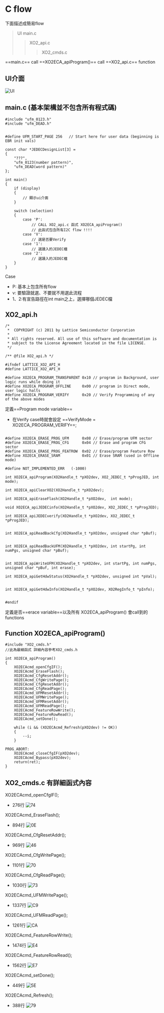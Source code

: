 C flow
===
下面描述成簡易flow
> UI
> main.c
>> XO2_api.c
>>>XO2_cmds.c  

==main.c== call ==XO2ECA_apiProgram()== call ==XO2_api.c== function

UI介面
---
![UI](https://hackmd.io/_uploads/S1DQVg6uA.png)


main.c (基本架構並不包含所有程式碼)
---
```c=
#include "ufm_0123.h"
#include "ufm_DEAD.h"


#define UFM_START_PAGE 256   // Start here for user data (beginning is EBR init vals)

const char *JEDECDesignList[3] = 
{
    "???",
    "ufm_0123(number pattern)",
    "ufm_DEAD(word pattern)"
};

int main()
{
    if (display)
    {
        // 顯示ui介面
    }
    
    switch (selection)
    {
        case 'P':
            // CALL XO2_api.c 函式 XO2ECA_apiProgram()
            // 此函式包含所有I2C flow !!!!
        case 'V':
            // 選是否要Verify
        case '1':
            // 選讀入的JEDEC檔
        case '2':
            // 選讀入的JEDEC檔
    }
}
```
Case
 - P: 基本上包含所有flow
 - v: 要驗證就選、不要就不用選此流程
 - 1、2:有宣告路徑在int main之上，選擇哪個JEDEC檔 

XO2_api.h
---
```c=
/*
 *  COPYRIGHT (c) 2011 by Lattice Semiconductor Corporation
 *
 * All rights reserved. All use of this software and documentation is
 * subject to the License Agreement located in the file LICENSE.
 */

/** @file XO2_api.h */
 
#ifndef LATTICE_XO2_API_H
#define LATTICE_XO2_API_H

#define XO2ECA_PROGRAM_TRANSPARENT 0x10 // program in Background, user logic runs while doing it
#define XO2ECA_PROGRAM_OFFLINE     0x00 // program in Direct mode, user logic halts
#define XO2ECA_PROGRAM_VERIFY	   0x20 // Verify Programming of any of the above modes
```
定義==Program mode variable==
 - 在Verify case時就會設定 ==VerifyMode = XO2ECA_PROGRAM_VERIFY==;

```c=

#define XO2ECA_ERASE_PROG_UFM      0x08 // Erase/program UFM sector
#define XO2ECA_ERASE_PROG_CFG      0x04 // Erase and program CFG sector
#define XO2ECA_ERASE_PROG_FEATROW  0x02 // Erase/program Feature Row
#define XO2ECA_ERASE_SRAM          0x01 // Erase SRAM (used in Offline mode)

#define NOT_IMPLEMENTED_ERR   (-1000)

int XO2ECA_apiProgram(XO2Handle_t *pXO2dev, XO2_JEDEC_t *pProgJED, int mode);

int XO2ECA_apiClearXO2(XO2Handle_t *pXO2dev);

int XO2ECA_apiEraseFlash(XO2Handle_t *pXO2dev,  int mode);

void XO2ECA_apiJEDECinfo(XO2Handle_t *pXO2dev, XO2_JEDEC_t *pProgJED);

int XO2ECA_apiJEDECverify(XO2Handle_t *pXO2dev, XO2_JEDEC_t *pProgJED);


int XO2ECA_apiReadBackCfg(XO2Handle_t *pXO2dev, unsigned char *pBuf);


int XO2ECA_apiReadBackUFM(XO2Handle_t *pXO2dev, int startPg, int numPgs, unsigned char *pBuf);


int XO2ECA_apiWriteUFM(XO2Handle_t *pXO2dev, int startPg, int numPgs, unsigned char *pBuf, int erase);

int XO2ECA_apiGetHdwStatus(XO2Handle_t *pXO2dev, unsigned int *pVal);


int XO2ECA_apiGetHdwInfo(XO2Handle_t *pXO2dev, XO2RegInfo_t *pInfo);


#endif
```
定義是否==erace variable==以及所有 XO2ECA_apiProgram() 會call到的functions

Function XO2ECA_apiProgram()
---
```c=
#include "XO2_cmds.h"
//此為最細函式 詳細內容參考XO2_cmds.h

int XO2ECA_apiProgram()
{
    XO2ECAcmd_openCfgIF();
    XO2ECAcmd_EraseFlash();
    XO2ECAcmd_CfgResetAddr();
    XO2ECAcmd_CfgWritePage();
    XO2ECAcmd_CfgResetAddr();
    XO2ECAcmd_CfgReadPage();
    XO2ECAcmd_UFMResetAddr();
    XO2ECAcmd_UFMWritePage();
    XO2ECAcmd_UFMResetAddr();
    XO2ECAcmd_UFMReadPage();
    XO2ECAcmd_FeatureRowWrite();
    XO2ECAcmd_FeatureRowRead();
    XO2ECAcmd_setDone();
    
    while (i && (XO2ECAcmd_Refresh(pXO2dev) != OK))
    {
    	--i;
    }

PROG_ABORT:
    XO2ECAcmd_closeCfgIF(pXO2dev); 
    XO2ECAcmd_Bypass(pXO2dev); 
    return(ret);
}
```
## XO2_cmds.c 有詳細函式內容

XO2ECAcmd_openCfgIF();
 - 276行
![74](https://hackmd.io/_uploads/SkJNCy6OC.png)


XO2ECAcmd_EraseFlash();
 - 894行
![0E](https://hackmd.io/_uploads/SkzX0yadC.png)


XO2ECAcmd_CfgResetAddr();
 - 969行
![46](https://hackmd.io/_uploads/BJ3GR16uC.png)


XO2ECAcmd_CfgWritePage();
 - 1101行
![70](https://hackmd.io/_uploads/BkUbCyadA.png)

XO2ECAcmd_CfgReadPage();
 - 1030行
![73](https://hackmd.io/_uploads/rkobCypuC.png)

XO2ECAcmd_UFMWritePage();
 - 1337行
![C9](https://hackmd.io/_uploads/Hyzx0JTO0.png)

XO2ECAcmd_UFMReadPage();
 - 1261行
![CA](https://hackmd.io/_uploads/Bye-CJT_A.png)

XO2ECAcmd_FeatureRowWrite();
 - 1474行
![E4](https://hackmd.io/_uploads/Sy1i6JpuC.png)

XO2ECAcmd_FeatureRowRead();
 - 1562行
![E7](https://hackmd.io/_uploads/Hykq61auR.png)

XO2ECAcmd_setDone();
 - 449行
![5E](https://hackmd.io/_uploads/SyxP6yp_R.png)

XO2ECAcmd_Refresh();
 - 388行
![79](https://hackmd.io/_uploads/rkGIp1pOA.png)

